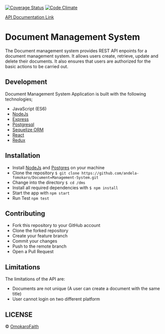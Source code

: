 [![Coverage Status](https://coveralls.io/repos/github/andela-fomokaro/Document-Management-System/badge.svg?branch=refactor)](https://coveralls.io/github/andela-fomokaro/Document-Management-System?branch=feature%2F143770291%2Fset-up-client-environment)
[![Code Climate](https://codeclimate.com/github/andela-fomokaro/Document-Management-System/badges/gpa.svg)](https://codeclimate.com/github/andela-fomokaro/Document-Management-System)

[API Documentation Link](https://docstar-docs.herokuapp.com/)

# Document Management System
The Document management system provides REST API enpoints for a document management system. It allows users create, retrieve, update and delete their documents. It also ensures that users are authorized for the basic actions to be carried out.

## Development
Document Management System Application is built with the following technologies;
- JavaScript (ES6)
- [NodeJs](https://nodejs.org)
- [Express](http://expressjs.com/)
- [Postgresql](https://www.postgresql.org/)
- [Sequelize ORM](http://docs.sequelizejs.com/en/v3/)
- [React](https://facebook.github.io/react/docs/installation.html)
- [Redux](http://redux.js.org/)

## Installation
  - Install [NodeJs](https://nodejs.org/en/) and [Postgres](https://www.postgresql.org/) on your machine
  - Clone the repository `$ git clone https://github.com/andela-fomokaro/Document=Management-System.git`
  - Change into the directory `$ cd /dms`
  - Install all required dependencies with `$ npm install`
  - Start the app with `npm start`
  - Run Test `npm test`

## Contributing
- Fork this repository to your GitHub account
- Clone the forked repository
- Create your feature branch
- Commit your changes
- Push to the remote branch
- Open a Pull Request

## Limitations
The limitations of the API are:
- Documents are not unique (A user can create a document with the same title)
- User cannot login on two different platform

## LICENSE
 © [OmokaroFaith](https://github.com/andela-fomokaro)



